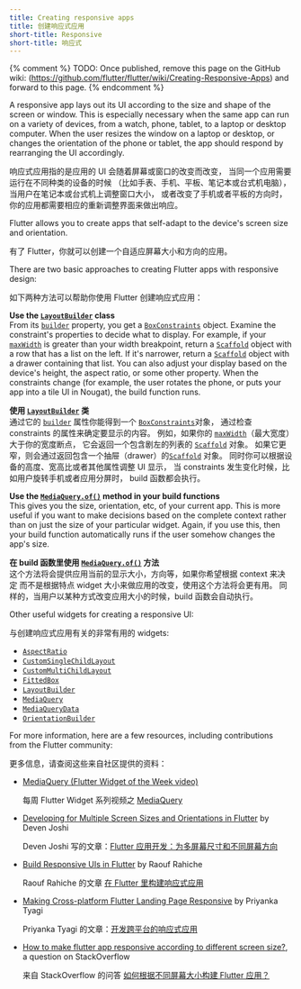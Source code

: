 ```yaml
---
title: Creating responsive apps
title: 创建响应式应用
short-title: Responsive
short-title: 响应式
---
```


{% comment %}
  TODO: Once published, remove this page on the GitHub wiki:
  (https://github.com/flutter/flutter/wiki/Creating-Responsive-Apps)
  and forward to this page.
{% endcomment %}

A responsive app lays out its UI according to the
size and shape of the screen or window.
This is especially necessary when the same app
can run on a variety of devices, from a watch, phone,
tablet, to a laptop or desktop computer. When the user
resizes the window on a laptop or desktop,
or changes the orientation of the phone or tablet,
the app should respond by rearranging the UI accordingly.

响应式应用指的是应用的 UI 会随着屏幕或窗口的改变而改变，
当同一个应用需要运行在不同种类的设备的时候
（比如手表、手机、平板、笔记本或台式机电脑），
当用户在笔记本或台式机上调整窗口大小，
或者改变了手机或者平板的方向时，
你的应用都需要相应的重新调整界面来做出响应。

Flutter allows you to create apps that self-adapt
to the device's screen size and orientation.

有了 Flutter，你就可以创建一个自适应屏幕大小和方向的应用。

There are two basic approaches to creating Flutter
apps with responsive design:

如下两种方法可以帮助你使用 Flutter 创建响应式应用：

**Use the [`LayoutBuilder`][] class**
<br> From its [`builder`][] property, you get a
  [`BoxConstraints`][] object.
  Examine the constraint's properties to decide what to
  display. For example, if your [`maxWidth`][] is greater than
  your width breakpoint, return a [`Scaffold`][] object with a
  row that has a list on the left. If it's narrower,
  return a [`Scaffold`][] object with a drawer containing that
  list. You can also adjust your display based on the
  device's height, the aspect ratio, or some other property.
  When the constraints change (for example,
  the user rotates the phone, or puts your app into a tile UI
  in Nougat), the build function runs.
  
**使用 [`LayoutBuilder`][] 类**
<br> 通过它的 [`builder`][] 属性你能得到一个 [`BoxConstraints`][]对象，
  通过检查 constraints 的属性来确定要显示的内容。
  例如，如果你的 [`maxWidth`][]（最大宽度）大于你的宽度断点，
  它会返回一个包含剧左的列表的 [`Scaffold`][] 对象。
  如果它更窄，则会通过返回包含一个抽屉（drawer）的[`Scaffold`][] 对象。
  同时你可以根据设备的高度、宽高比或者其他属性调整 UI 显示，
  当 constraints 发生变化时候，比如用户旋转手机或者应用分屏时，
  build 函数都会执行。

**Use the [`MediaQuery.of()`][] method in your build functions**
<br> This gives you the size, orientation, etc, of your current app.
  This is more useful if you want to make decisions based on the
  complete context rather than on just the size of your particular
  widget. Again, if you use this, then your build function automatically
  runs if the user somehow changes the app's size.
  
**在 build 函数里使用 [`MediaQuery.of()`][] 方法**
<br> 这个方法将会提供应用当前的显示大小，方向等，如果你希望根据 context 来决定
  而不是根据特点 widget 大小来做应用的改变，使用这个方法将会更有用。
  同样的，当用户以某种方式改变应用大小的时候，build 函数会自动执行。

Other useful widgets for creating a responsive UI:

与创建响应式应用有关的非常有用的 widgets:

* [`AspectRatio`][]
* [`CustomSingleChildLayout`][]
* [`CustomMultiChildLayout`][]
* [`FittedBox`][]
* [`LayoutBuilder`][]
* [`MediaQuery`][]
* [`MediaQueryData`][]
* [`OrientationBuilder`][]

For more information, here are a few resources,
including contributions from the Flutter community:

更多信息，请查阅这些来自社区提供的资料：

* [MediaQuery (Flutter Widget of the Week video)](https://www.youtube.com/watch?v=A3WrA4zAaPw)

  每周 Flutter Widget 系列视频之 [MediaQuery](https://www.youtube.com/watch?v=A3WrA4zAaPw)
  
* [Developing for Multiple Screen Sizes and Orientations in
  Flutter]({{site.medium}}/flutter-community/developing-for-multiple-screen-sizes-and-orientations-in-flutter-fragments-in-flutter-a4c51b849434)
  by Deven Joshi
  
  Deven Joshi 写的文章：[Flutter 应用开发：为多屏幕尺寸和不同屏幕方向]({{site.medium}}/flutter-community/developing-for-multiple-screen-sizes-and-orientations-in-flutter-fragments-in-flutter-a4c51b849434)
  
* [Build Responsive UIs in
  Flutter]({{site.medium}}/flutter-community/build-responsive-uis-in-flutter-fd450bd59158)
  by Raouf Rahiche

  Raouf Rahiche 的文章 [在 Flutter 里构建响应式应用]({{site.medium}}/flutter-community/build-responsive-uis-in-flutter-fd450bd59158)
  
* [Making Cross-platform Flutter Landing Page
  Responsive]({{site.medium}}/flutter-community/making-cross-platform-flutter-landing-page-responsive-7fffe0655970)
  by Priyanka Tyagi

  Priyanka Tyagi 的文章：[开发跨平台的响应式应用]({{site.medium}}/flutter-community/making-cross-platform-flutter-landing-page-responsive-7fffe0655970)
  
* [How to make flutter app responsive according to different screen
  size?](https://stackoverflow.com/questions/49704497/how-to-make-flutter-app-responsive-according-to-different-screen-size),
  a question on StackOverflow

  来自 StackOverflow 的问答 [如何根据不同屏幕大小构建 Flutter 应用？](https://stackoverflow.com/questions/49704497/how-to-make-flutter-app-responsive-according-to-different-screen-size)

[`AspectRatio`]: {{site.api}}/flutter/widgets/AspectRatio-class.html
[`BoxConstraints`]: {{site.api}}/flutter/rendering/BoxConstraints-class.html
[`CustomMultiChildLayout`]: {{site.api}}/flutter/widgets/CustomMultiChildLayout-class.html
[`CustomSingleChildLayout`]: {{site.api}}/flutter/widgets/CustomSingleChildLayout-class.html
[`FittedBox`]: {{site.api}}/flutter/widgets/FittedBox-class.html
[`LayoutBuilder`]: {{site.api}}/flutter/widgets/LayoutBuilder-class.html
[`MediaQuery`]: {{site.api}}/flutter/widgets/MediaQuery-class.html
[`MediaQuery.of()`]: {{site.api}}/flutter/widgets/MediaQuery/of.html
[`MediaQueryData`]: {{site.api}}/flutter/widgets/MediaQueryData-class.html
[`OrientationBuilder`]: {{site.api}}/flutter/widgets/OrientationBuilder-class.html
[`Scaffold`]: {{site.api}}/flutter/material/Scaffold-class.html
[`builder`]: {{site.api}}/flutter/widgets/LayoutBuilder/builder.html
[`maxWidth`]: {{site.api}}/flutter/rendering/BoxConstraints/maxWidth.html
